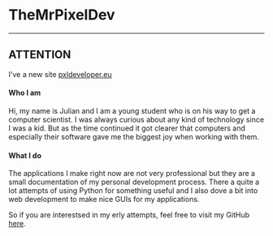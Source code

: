 # TheMrPixelDev
---

## ATTENTION

I've a new site [pxldeveloper.eu](https://pxldeveloper.eu)

#### Who I am

Hi, my name is Julian and I am a young student who is on his way to get a computer scientist.
I was always curious about any kind of technology since I was a kid. But as the time continued it got clearer that computers and especially their software gave me the biggest joy when working with them.

#### What I do

The applications I make right now are not very professional but they are a small documentation of my personal development process. There a quite a lot attempts of using Python for something useful and I also dove a bit into web development to make nice GUIs for my applications.

So if you are interestsed in my erly attempts, feel free to visit my GitHub [here](https://github.com/TheMrPixelDev).

